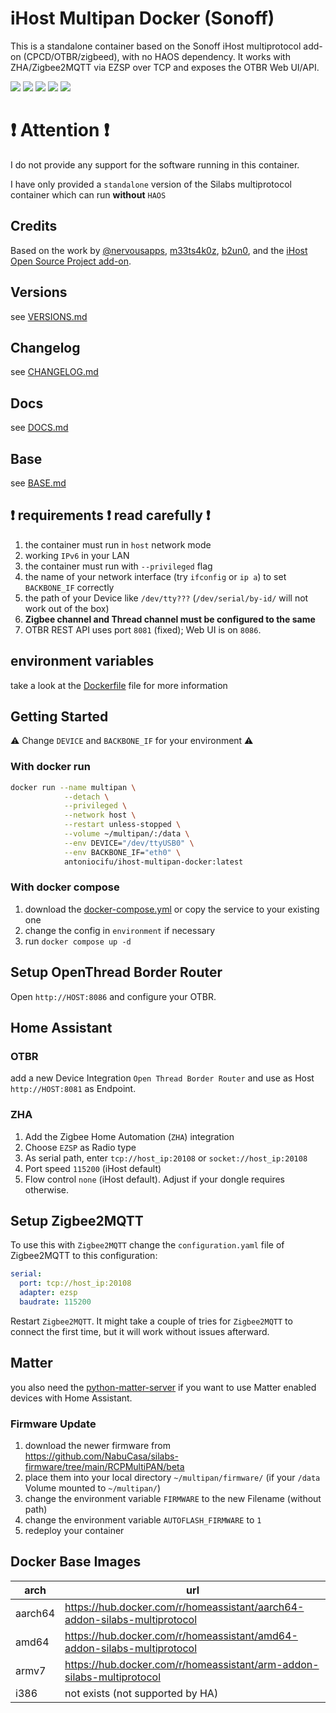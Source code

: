 # iHost Multipan Docker (Sonoff)

This is a standalone container based on the Sonoff iHost multiprotocol add-on (CPCD/OTBR/zigbeed), with no HAOS dependency. It works with ZHA/Zigbee2MQTT via EZSP over TCP and exposes the OTBR Web UI/API.

![](https://img.shields.io/github/license/b2un0/silabs-multipan-docker.svg)
![](https://img.shields.io/github/stars/b2un0/silabs-multipan-docker)
![](https://img.shields.io/docker/v/b2un0/silabs-multipan-docker)
![](https://img.shields.io/docker/pulls/b2un0/silabs-multipan-docker.svg)
![](https://img.shields.io/docker/image-size/b2un0/silabs-multipan-docker.svg)

# ❗ Attention ❗

I do not provide any support for the software running in this container.

I have only provided a `standalone` version of the Silabs multiprotocol container which can run **without** `HAOS`

## Credits

Based on the work by [@nervousapps](https://github.com/nervousapps/haDOCKERaddons/tree/master/silabs-multiprotocol/dockerCustom), [m33ts4k0z](https://github.com/m33ts4k0z/silabs-multipan-docker), [b2un0](https://github.com/b2un0/silabs-multipan-docker), and the [iHost Open Source Project add-on](https://github.com/iHost-Open-Source-Project/hassio-ihost-addon/tree/master/hassio-ihost-silabs-multiprotocol).

## Versions

see [VERSIONS.md](VERSIONS.md)

## Changelog

see [CHANGELOG.md](CHANGELOG.md)

## Docs

see [DOCS.md](DOCS.md)

## Base

see [BASE.md](BASE.md)

## ❗ requirements ❗ read carefully ❗

1. the container must run in `host` network mode
2. working `IPv6` in your LAN
3. the container must run with `--privileged` flag
4. the name of your network interface (try `ifconfig` or `ip a`) to set `BACKBONE_IF` correctly
5. the path of your Device like `/dev/tty???` (`/dev/serial/by-id/` will not work out of the box)
6. **Zigbee channel and Thread channel must be configured to the same**
7. OTBR REST API uses port `8081` (fixed); Web UI is on `8086`.

## environment variables

take a look at the [Dockerfile](Dockerfile) file for more information

## Getting Started

⚠️ Change `DEVICE` and `BACKBONE_IF` for your environment ⚠️

### With docker run

```bash
docker run --name multipan \
            --detach \
            --privileged \
            --network host \
            --restart unless-stopped \
            --volume ~/multipan/:/data \
            --env DEVICE="/dev/ttyUSB0" \
            --env BACKBONE_IF="eth0" \
            antoniocifu/ihost-multipan-docker:latest
```

### With docker compose

1. download the [docker-compose.yml](docker-compose.yml) or copy the service to your existing one
2. change the config in `environment` if necessary
3. run `docker compose up -d`

## Setup OpenThread Border Router

Open `http://HOST:8086` and configure your OTBR.

## Home Assistant

### OTBR

add a new Device Integration `Open Thread Border Router` and use as Host `http://HOST:8081` as Endpoint.

### ZHA

1. Add the Zigbee Home Automation (`ZHA`) integration
2. Choose `EZSP` as Radio type
3. As serial path, enter `tcp://host_ip:20108` or `socket://host_ip:20108`
4. Port speed `115200` (iHost default)
5. Flow control `none` (iHost default). Adjust if your dongle requires otherwise.

## Setup Zigbee2MQTT

To use this with `Zigbee2MQTT` change the `configuration.yaml` file of Zigbee2MQTT to this configuration:

```yaml
serial:
  port: tcp://host_ip:20108
  adapter: ezsp
  baudrate: 115200
```

Restart `Zigbee2MQTT`.
It might take a couple of tries for `Zigbee2MQTT` to connect the first time, but it will work without issues afterward.

## Matter

you also need the [python-matter-server](https://github.com/home-assistant-libs/python-matter-server) if you want to use Matter enabled devices with Home Assistant.

### Firmware Update

1. download the newer firmware from https://github.com/NabuCasa/silabs-firmware/tree/main/RCPMultiPAN/beta
2. place them into your local directory `~/multipan/firmware/` (if your `/data` Volume mounted to `~/multipan/`)
3. change the environment variable `FIRMWARE` to the new Filename (without path)
4. change the environment variable `AUTOFLASH_FIRMWARE` to `1`
5. redeploy your container

## Docker Base Images

| arch    | url                                                                       |
|---------|---------------------------------------------------------------------------|
| aarch64 | https://hub.docker.com/r/homeassistant/aarch64-addon-silabs-multiprotocol |
| amd64   | https://hub.docker.com/r/homeassistant/amd64-addon-silabs-multiprotocol   |
| armv7   | https://hub.docker.com/r/homeassistant/arm-addon-silabs-multiprotocol     |
| i386    | not exists (not supported by HA)                                          |
